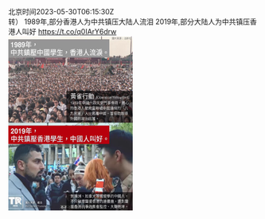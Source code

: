北京时间2023-05-30T06:15:30Z<br>转）
1989年,部分香港人为中共镇压大陆人流泪
2019年,部分大陆人为中共镇压香港人叫好 https://t.co/q0IArY6drw<br><img src='/temp/image/2023/u-Month-5/1663308107617824769_0.jpg' width='250' height='350'><br><br>